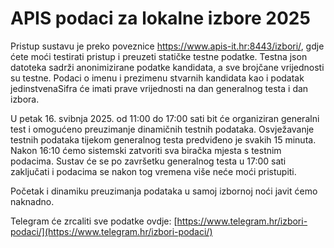 # APIS podaci za lokalne izbore 2025

Pristup sustavu je preko poveznice https://www.apis-it.hr:8443/izbori/, gdje ćete moći testirati pristup i preuzeti statičke testne podatke. Testna json datoteka sadrži anonimizirane podatke kandidata, a sve brojčane vrijednosti su testne. Podaci o imenu i prezimenu stvarnih kandidata kao i podatak jedinstvenaSifra će imati prave vrijednosti na dan generalnog testa i dan izbora.
 
U petak 16. svibnja 2025. od 11:00 do 17:00 sati bit će organiziran generalni test i  omogućeno preuzimanje dinamičnih testnih podataka. Osvježavanje testnih podataka tijekom generalnog testa predviđeno je svakih 15 minuta. Nakon 16:10 ćemo sistemski zatvoriti sva biračka mjesta s testnim podacima. Sustav će se po završetku generalnog testa u 17:00 sati zaključati i podacima se nakon tog vremena više neće moći pristupiti.
 
Početak i dinamiku preuzimanja podataka u samoj izbornoj noći javit ćemo naknadno.

Telegram će zrcaliti sve podatke ovdje: [https://www.telegram.hr/izbori-podaci/](https://www.telegram.hr/izbori-podaci/)
